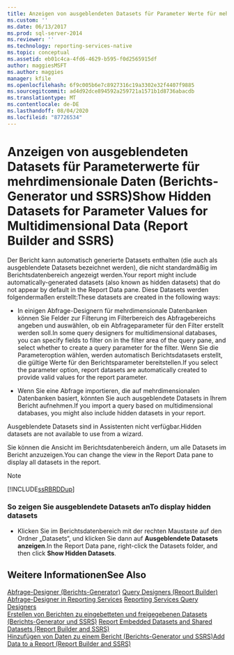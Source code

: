 ```yaml
---
title: Anzeigen von ausgeblendeten Datasets für Parameter Werte für mehrdimensionale Daten (Berichts-Generator und SSRS) | Microsoft-Dokumentation
ms.custom: ''
ms.date: 06/13/2017
ms.prod: sql-server-2014
ms.reviewer: ''
ms.technology: reporting-services-native
ms.topic: conceptual
ms.assetid: eb01c4ca-4fd6-4629-b595-f0d2565915df
author: maggiesMSFT
ms.author: maggies
manager: kfile
ms.openlocfilehash: 6f9c005b6e7c8927316c19a3302e32f4407f9885
ms.sourcegitcommit: ad4d92dce894592a259721a1571b1d8736abacdb
ms.translationtype: MT
ms.contentlocale: de-DE
ms.lasthandoff: 08/04/2020
ms.locfileid: "87726534"
---
```

# <a name="show-hidden-datasets-for-parameter-values-for-multidimensional-data-report-builder-and-ssrs"></a><span data-ttu-id="a9f1d-102">Anzeigen von ausgeblendeten Datasets für Parameterwerte für mehrdimensionale Daten (Berichts-Generator und SSRS)</span><span class="sxs-lookup"><span data-stu-id="a9f1d-102">Show Hidden Datasets for Parameter Values for Multidimensional Data (Report Builder and SSRS)</span></span>
  <span data-ttu-id="a9f1d-103">Der Bericht kann automatisch generierte Datasets enthalten (die auch als ausgeblendete Datasets bezeichnet werden), die nicht standardmäßig im Berichtsdatenbereich angezeigt werden.</span><span class="sxs-lookup"><span data-stu-id="a9f1d-103">Your report might include automatically-generated datasets (also known as hidden datasets) that do not appear by default in the Report Data pane.</span></span> <span data-ttu-id="a9f1d-104">Diese Datasets werden folgendermaßen erstellt:</span><span class="sxs-lookup"><span data-stu-id="a9f1d-104">These datasets are created in the following ways:</span></span>  
  
-   <span data-ttu-id="a9f1d-105">In einigen Abfrage-Designern für mehrdimensionale Datenbanken können Sie Felder zur Filterung im Filterbereich des Abfragebereichs angeben und auswählen, ob ein Abfrageparameter für den Filter erstellt werden soll.</span><span class="sxs-lookup"><span data-stu-id="a9f1d-105">In some query designers for multidimensional databases, you can specify fields to filter on in the filter area of the query pane, and select whether to create a query parameter for the filter.</span></span> <span data-ttu-id="a9f1d-106">Wenn Sie die Parameteroption wählen, werden automatisch Berichtsdatasets erstellt, die gültige Werte für den Berichtsparameter bereitstellen.</span><span class="sxs-lookup"><span data-stu-id="a9f1d-106">If you select the parameter option, report datasets are automatically created to provide valid values for the report parameter.</span></span>  
  
-   <span data-ttu-id="a9f1d-107">Wenn Sie eine Abfrage importieren, die auf mehrdimensionalen Datenbanken basiert, könnten Sie auch ausgeblendete Datasets in Ihrem Bericht aufnehmen.</span><span class="sxs-lookup"><span data-stu-id="a9f1d-107">If you import a query based on multidimensional databases, you might also include hidden datasets in your report.</span></span>  
  
 <span data-ttu-id="a9f1d-108">Ausgeblendete Datasets sind in Assistenten nicht verfügbar.</span><span class="sxs-lookup"><span data-stu-id="a9f1d-108">Hidden datasets are not available to use from a wizard.</span></span>  
  
 <span data-ttu-id="a9f1d-109">Sie können die Ansicht im Berichtsdatenbereich ändern, um alle Datasets im Bericht anzuzeigen.</span><span class="sxs-lookup"><span data-stu-id="a9f1d-109">You can change the view in the Report Data pane to display all datasets in the report.</span></span>  
  
> [!NOTE]  
>  [!INCLUDE[ssRBRDDup](../../includes/ssrbrddup-md.md)]  
  
### <a name="to-display-hidden-datasets"></a><span data-ttu-id="a9f1d-110">So zeigen Sie ausgeblendete Datasets an</span><span class="sxs-lookup"><span data-stu-id="a9f1d-110">To display hidden datasets</span></span>  
  
-   <span data-ttu-id="a9f1d-111">Klicken Sie im Berichtsdatenbereich mit der rechten Maustaste auf den Ordner „Datasets“, und klicken Sie dann auf **Ausgeblendete Datasets anzeigen**.</span><span class="sxs-lookup"><span data-stu-id="a9f1d-111">In the Report Data pane, right-click the Datasets folder, and then click **Show Hidden Datasets**.</span></span>  
  
## <a name="see-also"></a><span data-ttu-id="a9f1d-112">Weitere Informationen</span><span class="sxs-lookup"><span data-stu-id="a9f1d-112">See Also</span></span>  
 <span data-ttu-id="a9f1d-113">[Abfrage-Designer &#40;Berichts-Generator&#41;](../query-designers-report-builder.md) </span><span class="sxs-lookup"><span data-stu-id="a9f1d-113">[Query Designers &#40;Report Builder&#41;](../query-designers-report-builder.md) </span></span>  
 <span data-ttu-id="a9f1d-114">[Abfrage-Designer in Reporting Services](../reporting-services-query-designers.md) </span><span class="sxs-lookup"><span data-stu-id="a9f1d-114">[Reporting Services Query Designers](../reporting-services-query-designers.md) </span></span>  
 <span data-ttu-id="a9f1d-115">[Erstellen von Berichten zu eingebetteten und freigegebenen Datasets &#40;Berichts-Generator und SSRS&#41;](report-embedded-datasets-and-shared-datasets-report-builder-and-ssrs.md) </span><span class="sxs-lookup"><span data-stu-id="a9f1d-115">[Report Embedded Datasets and Shared Datasets &#40;Report Builder and SSRS&#41;](report-embedded-datasets-and-shared-datasets-report-builder-and-ssrs.md) </span></span>  
 [<span data-ttu-id="a9f1d-116">Hinzufügen von Daten zu einem Bericht &#40;Berichts-Generator und SSRS&#41;</span><span class="sxs-lookup"><span data-stu-id="a9f1d-116">Add Data to a Report &#40;Report Builder and SSRS&#41;</span></span>](report-datasets-ssrs.md)  
  
  
